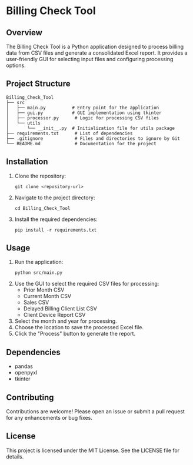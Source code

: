 # Billing Check Tool

## Overview
The Billing Check Tool is a Python application designed to process billing data from CSV files and generate a consolidated Excel report. It provides a user-friendly GUI for selecting input files and configuring processing options.

## Project Structure
```
Billing_Check_Tool
├── src
│   ├── main.py          # Entry point for the application
│   ├── gui.py           # GUI implementation using tkinter
│   ├── processor.py      # Logic for processing CSV files
│   └── utils
│       └── __init__.py  # Initialization file for utils package
├── requirements.txt      # List of dependencies
├── .gitignore            # Files and directories to ignore by Git
└── README.md             # Documentation for the project
```

## Installation
1. Clone the repository:
   ```
   git clone <repository-url>
   ```
2. Navigate to the project directory:
   ```
   cd Billing_Check_Tool
   ```
3. Install the required dependencies:
   ```
   pip install -r requirements.txt
   ```

## Usage
1. Run the application:
   ```
   python src/main.py
   ```
2. Use the GUI to select the required CSV files for processing:
   - Prior Month CSV
   - Current Month CSV
   - Sales CSV
   - Delayed Billing Client List CSV
   - Client Device Report CSV
3. Select the month and year for processing.
4. Choose the location to save the processed Excel file.
5. Click the "Process" button to generate the report.

## Dependencies
- pandas
- openpyxl
- tkinter

## Contributing
Contributions are welcome! Please open an issue or submit a pull request for any enhancements or bug fixes.

## License
This project is licensed under the MIT License. See the LICENSE file for details.